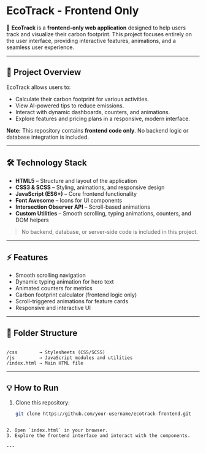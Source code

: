 # EcoTrack - Frontend Only

🌱 **EcoTrack** is a **frontend-only web application** designed to help users track and visualize their carbon footprint. This project focuses entirely on the user interface, providing interactive features, animations, and a seamless user experience.

---

## 🚀 Project Overview

EcoTrack allows users to:
- Calculate their carbon footprint for various activities.
- View AI-powered tips to reduce emissions.
- Interact with dynamic dashboards, counters, and animations.
- Explore features and pricing plans in a responsive, modern interface.

**Note:** This repository contains **frontend code only**. No backend logic or database integration is included.

---

## 🛠 Technology Stack

- **HTML5** – Structure and layout of the application  
- **CSS3 & SCSS** – Styling, animations, and responsive design  
- **JavaScript (ES6+)** – Core frontend functionality  
- **Font Awesome** – Icons for UI components  
- **Intersection Observer API** – Scroll-based animations  
- **Custom Utilities** – Smooth scrolling, typing animations, counters, and DOM helpers  

> No backend, database, or server-side code is included in this project.

---

## ⚡ Features

- Smooth scrolling navigation
- Dynamic typing animation for hero text
- Animated counters for metrics
- Carbon footprint calculator (frontend logic only)
- Scroll-triggered animations for feature cards
- Responsive and interactive UI

---

## 📂 Folder Structure

```

/css        → Stylesheets (CSS/SCSS)
/js         → JavaScript modules and utilities
/index.html → Main HTML file

````

---

## 💡 How to Run

1. Clone this repository:  
   ```bash
   git clone https://github.com/your-username/ecotrack-frontend.git
````

2. Open `index.html` in your browser.
3. Explore the frontend interface and interact with the components.

---
